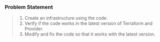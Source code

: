 ### Problem Statement
> 1. Create an infrastructure using the code.
> 2. Verify if the code works in the latest version of Terraform and Provider.
> 3. Modify and fix the code so that it works with the latest version.
